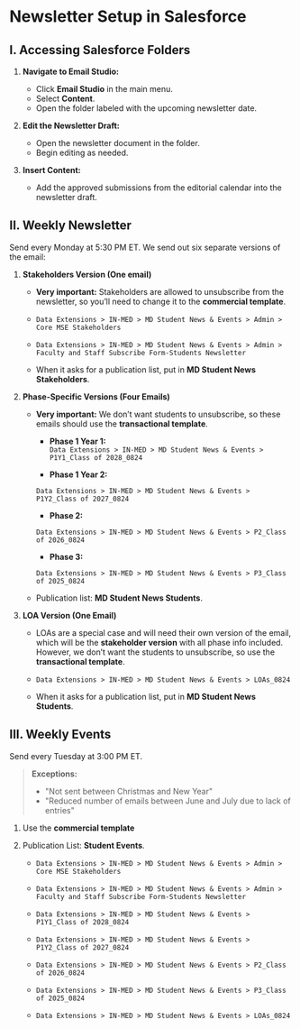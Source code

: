 # **Newsletter Setup in Salesforce**

## I. Accessing Salesforce Folders

1. **Navigate to Email Studio:**

      - Click **Email Studio** in the main menu.
      - Select **Content**.
      - Open the folder labeled with the upcoming newsletter date.

2. **Edit the Newsletter Draft:**

      - Open the newsletter document in the folder.
      - Begin editing as needed.

3. **Insert Content:**

      - Add the approved submissions from the editorial calendar into the newsletter draft.

## II. Weekly Newsletter

Send every Monday at 5:30 PM ET. We send out six separate versions of the email:

1. **Stakeholders Version (One email)**
    
    - **Very important:** Stakeholders are allowed to unsubscribe from the newsletter, so you’ll need to change it to the **commercial template**.

     - `Data Extensions > IN-MED > MD Student News & Events > Admin > Core MSE Stakeholders`
     - `Data Extensions > IN-MED > MD Student News & Events > Admin > Faculty and Staff Subscribe Form-Students Newsletter`
     - When it asks for a publication list, put in **MD Student News Stakeholders**.

2. **Phase-Specific Versions (Four Emails)**

   - **Very important:** We don’t want students to unsubscribe, so these emails should use the **transactional template**.

     - **Phase 1 Year 1:**  
      `Data Extensions > IN-MED > MD Student News & Events > P1Y1_Class of 2028_0824`
     
     - **Phase 1 Year 2:**  
  
      `Data Extensions > IN-MED > MD Student News & Events > P1Y2_Class of 2027_0824`
     
     - **Phase 2:**  
  
      `Data Extensions > IN-MED > MD Student News & Events > P2_Class of 2026_0824`
     
     - **Phase 3:**  
  
      `Data Extensions > IN-MED > MD Student News & Events > P3_Class of 2025_0824`

   - Publication list: **MD Student News Students**.

3. **LOA Version (One Email)**

   - LOAs are a special case and will need their own version of the email, which will be the **stakeholder version** with all phase info included. However, we don’t want the students to unsubscribe, so use the **transactional template**.

    - `Data Extensions > IN-MED > MD Student News & Events > LOAs_0824`

   - When it asks for a publication list, put in **MD Student News Students**.

## III. Weekly Events

Send every Tuesday at 3:00 PM ET.

>**Exceptions:**  
>
>- "Not sent between Christmas and New Year"  
>- "Reduced number of emails between June and July due to lack of entries"

1. Use the **commercial template** 
2. Publication List: **Student Events**.

   - `Data Extensions > IN-MED > MD Student News & Events > Admin > Core MSE Stakeholders`
  
   - `Data Extensions > IN-MED > MD Student News & Events > Admin > Faculty and Staff Subscribe Form-Students Newsletter`

   - `Data Extensions > IN-MED > MD Student News & Events > P1Y1_Class of 2028_0824`

   - `Data Extensions > IN-MED > MD Student News & Events > P1Y2_Class of 2027_0824`

   - `Data Extensions > IN-MED > MD Student News & Events > P2_Class of 2026_0824`

   - `Data Extensions > IN-MED > MD Student News & Events > P3_Class of 2025_0824`

   - `Data Extensions > IN-MED > MD Student News & Events > LOAs_0824`